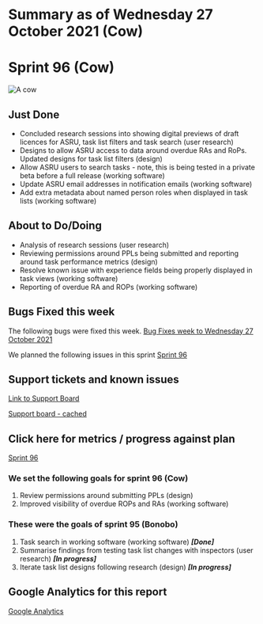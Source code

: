 # Summary as of Wednesday 27 October 2021 (Cow)

# Sprint 96 (Cow)

![ A cow](cow.jpg)

## Just Done
* Concluded research sessions into showing digital previews of draft licences for ASRU, task list filters and task search (user research)
* Designs to allow ASRU access to data around overdue RAs and RoPs. Updated designs for task list filters (design)
* Allow ASRU users to search tasks - note, this is being tested in a private beta before a full release (working software)
* Update ASRU email addresses in notification emails (working software)
* Add extra metadata about named person roles when displayed in task lists (working software)

## About to Do/Doing
* Analysis of research sessions (user research)
* Reviewing permissions around PPLs being submitted and reporting around task performance metrics (design)
* Resolve known issue with experience fields being properly displayed in task views (working software)
* Reporting of overdue RA and ROPs (working software)

## Bugs Fixed this week
The following bugs were fixed this week.
[Bug Fixes week to Wednesday 27 October 2021](graphs/bugs27102021.png)

We planned the following issues in this sprint 
[Sprint 96](graphs/sprint27102021.png)

## Support tickets and known issues
[Link to Support Board](https://collaboration.homeoffice.gov.uk/jira/secure/RapidBoard.jspa?rapidView=1717&selectedIssue=ASSB-253)

[Support board - cached](graphs/supportBoard27102021.png)

## Click here for metrics / progress against plan
[Sprint 96](graphs/progress27102021.png)

### We set the following goals for sprint 96 (Cow)
1. Review permissions around submitting PPLs (design) 
2. Improved visibility of overdue ROPs and RAs (working software)

### These were the goals of sprint 95 (Bonobo)
1. Task search in working software (working software) ***[Done]***
2. Summarise findings from testing task list changes with inspectors (user research) ***[In progress]***
3. Iterate task list designs following research (design) ***[In progress]***

## Google Analytics for this report
[Google Analytics](graphs/GA27102021.png)

